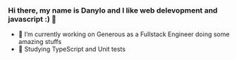 ### Hi there, my name is Danylo and I like web delevopment and javascript :) 👋

<!--
**dsantoro/dsantoro** is a ✨ _special_ ✨ repository because its `README.md` (this file) appears on your GitHub profile.

Here are some ideas to get you started:


-->

- 🔭 I’m currently working on Generous as a Fullstack Engineer doing some amazing stuffs
- 🌱 Studying TypeScript and Unit tests
